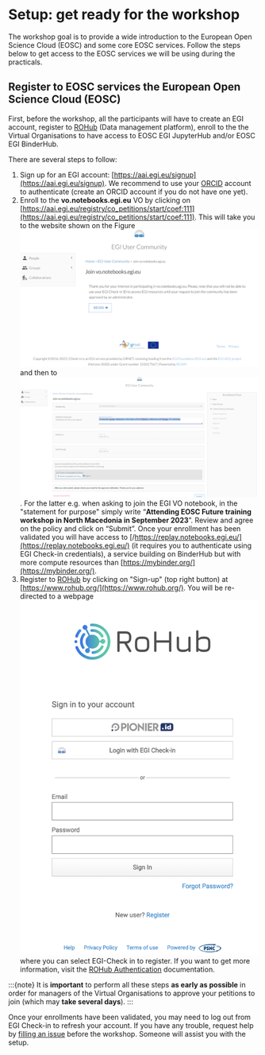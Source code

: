 # Setup: get ready for the workshop

The workshop goal is to provide a wide introduction to the European Open Science Cloud (EOSC) and some core EOSC services. Follow the steps below to get access to the EOSC services we will be using during the practicals.

## Register to EOSC services the European Open Science Cloud (EOSC) 

First, before the workshop, all the participants will have to create an EGI account, register to [ROHub](https://www.rohub.org/) (Data management platform), enroll to the the Virtual Organisations to have access to EOSC EGI JupyterHub and/or EOSC EGI BinderHub.

There are several steps to follow:

1. Sign up for an EGI account:  [https://aai.egi.eu/signup](https://aai.egi.eu/signup). We recommend to use  your [ORCID](https://orcid.org/) account to authenticate (create an ORCID account if you do not have one yet).
2. Enroll to the **vo.notebooks.egi.eu** VO by clicking on [https://aai.egi.eu/registry/co_petitions/start/coef:111](https://aai.egi.eu/registry/co_petitions/start/coef:111). This will take you to the website shown on the Figure ![EGI account](../figures/EGI-VO.png) and then to ![EGI join VO notebook](../figures/EGI-join-VO.png). For the latter e.g. when asking to join the EGI VO notebook,  in the "statement for purpose" simply write “**Attending EOSC Future training workshop in North Macedonia in September 2023**”. Review and agree on the policy and click on “Submit”. Once your enrollment has been validated you will have access to [/https://replay.notebooks.egi.eu/](https://replay.notebooks.egi.eu/) (it requires you to authenticate using EGI Check-in credentials), a service building on BinderHub but with more compute resources than [https://mybinder.org/](https://mybinder.org/).
3. Register to [ROHub](https://www.rohub.org/) by clicking on "Sign-up" (top right button) at [https://www.rohub.org/](https://www.rohub.org/). You will be re-directed to a webpage ![Register to ROHub](../figures/register_ROHub.png) where you can select EGI-Check in to register. If you want to get more information, visit the [ROHub Authentication](https://reliance-eosc.github.io/rohub-portal-documentation/docs/ROHub-authentication) documentation.


:::{note}
It is **important** to perform all these steps **as early as possible** in order for managers of the Virtual Organisations to approve your petitions to join (which may **take several days**).
:::

Once your enrollments have been validated, you may need to log out from EGI Check-in to refresh your account. If you have any trouble, request help by [filling an issue](https://github.com/annefou/EOSC-Future-Training-North-Macedonia/issues/new) before the workshop. Someone will assist you with the setup.

